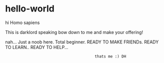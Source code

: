 # hello-world

hi Homo sapiens

This is darklord speaking bow down to me and make your offering!

nah...
Just a noob here.
                  Total beginner. READY TO MAKE FRIENDs.
                                         READY TO LEARN..
                                              READY TO HELP...

                                      
                                      
                                            thats me :) DH
                                      
